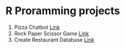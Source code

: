 # R Proramming projects
1. Pizza Chatbot [Link](https://github.com/Kim-crafted/data-bootcamp-10/blob/main/R%20Programming/Pizza_Chatbot.R)
2. Rock Paper Scissor Game [Link](https://github.com/Kim-crafted/data-bootcamp-10/blob/main/R%20Programming/rock_paper_scissors.R)
3. Create Restaurant Database [Link](https://github.com/Kim-crafted/data-bootcamp-10/blob/main/R%20Programming/restaurant_database.R)
